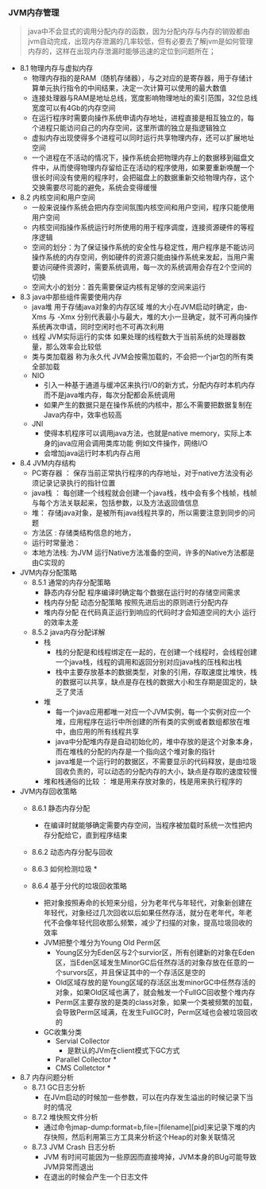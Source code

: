 ### JVM内存管理
> java中不会显式的调用分配内存的函数，因为分配内存与内存的销毁都由jvm自动完成，出现内存泄漏的几率较低，但有必要去了解jvm是如何管理内存的，这样在出现内存泄漏时能够迅速的定位到问题所在；

* 8.1 物理内存与虚拟内存
  - 物理内存指的是RAM（随机存储器），与之对应的是寄存器，用于存储计算单元执行指令的中间结果，决定一次计算可以使用的最大数值
  - 连接处理器与RAM是地址总线，宽度影响物理地址的索引范围，32位总线宽度可以有4Gb的内存空间
  - 在运行程序时需要向操作系统申请内存地址，进程直接是相互独立的，每个进程只能访问自己的内存空间，这里所谓的独立是指逻辑独立
  - 虚拟内存出现使得多个进程可以同时运行共享物理内存，还可以扩展地址空间
  - 一个进程在不活动的情况下，操作系统会把物理内存上的数据移到磁盘文件中，从而使得物理内存留给正在活动的程序使用，如果要重新唤醒一个很长时间没有使用的程序时，会把磁盘上的数据重新交给物理内存，这个交换需要尽可能的避免，系统会变得缓慢
* 8.2 内核空间和用户空间
  - 一般来说操作系统会把内存空间氛围内核空间和用户空间，程序只能使用用户空间
  - 内核空间指操作系统运行时所使用的用于程序调度，连接资源硬件的等程序逻辑
  - 空间的划分：为了保证操作系统的安全性与稳定性，用户程序是不能访问操作系统的内存空间，例如硬件的资源只能由操作系统来发起，当用户需要访问硬件资源时，需要系统调用，每一次的系统调用会存在2个空间的切换
  - 空间大小的划分：首先需要保证内核有足够的空间来运行
* 8.3 java中那些组件需要使用内存
  - java堆 用于存储java对象的内存区域  堆的大小在JVM启动时确定，由-Xms 与 -Xmx 分别代表最小与最大，堆的大小一旦确定，就不可再向操作系统再次申请，同时空闲时也不可再次利用 
  - 线程  JVM实际运行的实体   如果处理的线程数大于当前系统的处理器数量，那么效率会比较低
  - 类与类加载器  称为永久代  JVM会按需加载的，不会把一个jar包的所有类全部加载
  - NIO
    * 引入一种基于通道与缓冲区来执行I/O的新方式，分配内存时本机内存而不是java堆内存，每次分配都会系统调用
    * 如果产生的数据只是在操作系统的内核中，那么不需要把数据复制在Java内存中，效率也较高
  - JNI 
    * 使得本机程序可以调用java方法，也就是native memory，实际上本身的java应用会调用类库功能 例如文件操作，网络I/O
    * 会增加java运行时本机内存占用
* 8.4 JVM内存结构
  - PC寄存器 ： 保存当前正常执行程序的内存地址，对于native方法没有必须记录记录执行的指针位置
  - java栈 ： 每创建一个线程就会创建一个java栈，栈中会有多个栈帧，栈帧与每个方法关联起来，包括参数，以及方法返回值信息
  - 堆： 存储java对象，是被所有java线程共享的，所以需要注意到同步的问题
  - 方法区 : 存储类结构信息的地方，
  - 运行时常量池： 
  - 本地方法栈: 为JVM 运行Native方法准备的空间，许多的Native方法都是由C实现的
* JVM内存分配策略
  - 8.5.1 通常的内存分配策略
    * 静态内存分配  程序编译时确定每个数据在运行时的存储空间需求
    * 栈内存分配  动态分配策略 按照先进后出的原则进行分配内存
    * 堆内存分配 在代码真正运行到响应的代码时才会知道空间的大小  运行的效率太差
  - 8.5.2 java内存分配详解
    * 栈
      - 栈的分配是和线程绑定在一起的，在创建一个线程时，会线程创建一个java栈，线程的调用和返回分别对应java栈的压栈和出栈
      - 栈中主要存放基本的数据类型，对象的引用，存取速度比堆快，栈的数据可以共享，缺点是存在栈的数据大小和生存期是固定的，缺乏了灵活
    * 堆
      - 每一个java应用都唯一对应一个JVM实例，每一个实例对应一个堆，应用程序在运行中所创建的所有类的实例或者数组都放在堆中，由应用的所有线程共享
      - java中分配堆内存是自动初始化的，堆中存放的是这个对象本身，而在堆栈的分配的内存是一个指向这个堆对象的指针
      - java堆是一个运行时的数据区，不需要显示的代码释放，是由垃圾回收负责的，可以动态的分配内存的大小，缺点是存取的速度较慢
    * 堆和栈通俗的比较 ： 堆是用来存放对象的，栈是用来执行程序的
* JVM内存回收策略
  - 8.6.1 静态内存分配
    * 在编译时就能够确定需要内存空间，当程序被加载时系统一次性把内存分配给它，直到程序结束
  - 8.6.2 动态内存分配与回收
     
  - 8.6.3 如何检测垃圾
    * 
    
  - 8.6.4 基于分代的垃圾回收策略
    * 把对象按照寿命的长短来分组，分为老年代与年轻代，对象新创建在年轻代，对象经过几次回收以后如果任然存活，就分在老年代，年老代不会像年轻代回收那么频繁，减少了扫描的对象，提高垃圾回收的效率
    * JVM把整个堆分为Young Old Perm区
      - Young区分为Eden区与2个survior区，所有创建新的对象在Eden区，当Eden区域发生MinorGC后任然存活的对象存放在任意的一个survors区，并且保证其中的一个存活区是空的
      - Old区域存放的是Young区域的存活区出发minorGC中任然存活的对象，如果Old区域也满了，就会触发一个FullGC回收整个堆内存
      - Perm区主要存放的是类的class对象，如果一个类被频繁的加载，会导致Perm区域满，在发生FullGC时，Perm区域也会被垃圾回收的
    * GC收集分类
      - Servial Collector 
        * 是默认的JVm在client模式下GC方式
      - Parallel Collector
        * 
      - CMS Colletctor
        * 
* 8.7 内存问题分析
  - 8.7.1 GC日志分析
    * 在JVm启动的时候加一些参数，可以在内存发生溢出的时候记录下当时的情况
  - 8.7.2 堆快照文件分析
    * 通过命令jmap-dump:format=b,file=[filename][pid]来记录下堆的内存快照，然后利用第三方工具来分析这个Heap的对象关联情况
  - 8.7.3 JVM Crash 日志分析
    * JVM 有时间可能因为一些原因而直接垮掉，JVM本身的BUg可能导致JVM异常而退出
    * 在退出的时候会产生一个日志文件